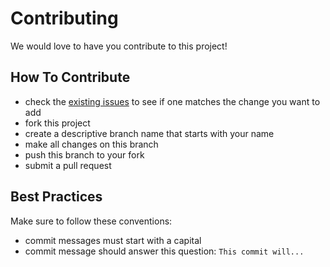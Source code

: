 # Contributing

We would love to have you contribute to this project!

## How To Contribute

* check the [existing issues](https://github.com/pdhoward/contactsrv/isssues) to see if one matches the change you want to add
* fork this project
* create a descriptive branch name that starts with your name
* make all changes on this branch
* push this branch to your fork
* submit a pull request

## Best Practices

Make sure to follow these conventions:

* commit messages must start with a capital
* commit message should answer this question: `This commit will...`
